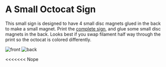 A Small Octocat Sign
====================

This small sign is designed to have 4 small disc magnets glued in the back to
make a small magnet. Print the [complete sign](stl/complete-sign.stl), and glue
some small disc magnets in the back. Looks best if you swap filament half way
through the print so the octocat is colored differently.

![front](https://dl.dropboxusercontent.com/s/01gwsr3iqltvo9j/IMG%202403.png)
![back](https://dl.dropboxusercontent.com/s/dv5a5or56gfbvtx/IMG%202404.png)


<<<<<<<
Nope

>>>>>>>
